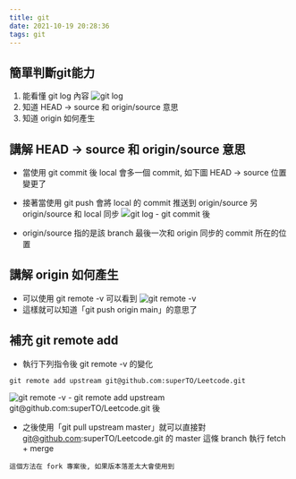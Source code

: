 ```yaml
---
title: git
date: 2021-10-19 20:28:36
tags: git
---
```

## 簡單判斷git能力
1. 能看懂 git log 內容
![git log](2021-10-19image.png)
2. 知道 HEAD -> source 和 origin/source 意思
3. 知道 origin 如何產生

## 講解 HEAD -> source 和 origin/source 意思

- 當使用 git commit 後 local 會多一個 commit, 如下圖 HEAD -> source 位置變更了
- 接著當使用 git push 會將 local 的 commit 推送到 origin/source 另 origin/source 和 local 同步
![git log - git commit 後](2021-10-19image2.png)

- origin/source 指的是該 branch 最後一次和 origin 同步的 commit 所在的位置

## 講解 origin 如何產生
- 可以使用 git remote -v 可以看到
![git remote -v](2021-10-19image3.png)
- 這樣就可以知道「git push origin main」的意思了

## 補充 git remote add
- 執行下列指令後 git remote -v 的變化
```
git remote add upstream git@github.com:superTO/Leetcode.git
```
![git remote -v - git remote add upstream git@github.com:superTO/Leetcode.git 後](2021-10-19image4.png)

- 之後使用「git pull upstream master」就可以直接對 git@github.com:superTO/Leetcode.git 的 master 這條 branch 執行 fetch + merge
```
這個方法在 fork 專案後, 如果版本落差太大會使用到
```
